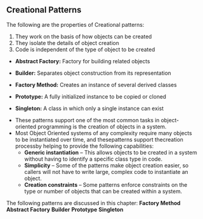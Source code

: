 ## Creational Patterns

The following are the properties of Creational patterns:
1. They work on the basis of how objects can be created
2. They isolate the details of object creation
3. Code is independent of the type of object to be created

  + **Abstract Factory:** Factory for building related objects

  + **Builder:** Separates object construction from its representation

  + **Factory Method:** Creates an instance of several derived classes

  + **Prototype:** A fully initialized instance to be copied or cloned

  + **Singleton:** A class in which only a single instance can exist


- These patterns support one of the most common tasks in object-oriented programming is the creation of objects in a system. 
- Most Object Oriented systems of any complexity require many objects to be instantiated over time, and thesepatterns support thecreation processby helping to provide the following capabilities: 
    +   **Generic instantiation** – This allows objects to be created in a system without having to identify a specific class type in code.
    +   **Simplicity** – Some of the patterns make object creation easier, so callers will not have to write large, complex code to instantiate an object. 
    +   **Creation constraints** – Some patterns enforce constraints on the type or number of objects that can be created within a system.

The following patterns are discussed in this chapter: 
**Factory Method**
**Abstract Factory**
**Builder**
**Prototype**
**Singleton**

